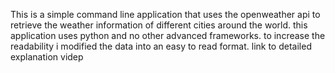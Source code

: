 This is a simple command line application that uses the openweather api to retrieve the weather information of different cities around the world.
this application uses python and no other advanced frameworks. to increase the readability i modified the data into an easy to read format.
link to detailed explanation videp